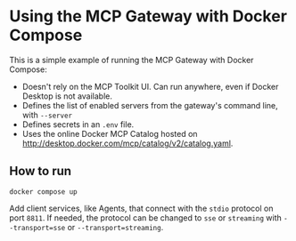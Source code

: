 # Using the MCP Gateway with Docker Compose

This is a simple example of running the MCP Gateway with Docker Compose:

+ Doesn't rely on the MCP Toolkit UI. Can run anywhere, even if Docker Desktop is not available.
+ Defines the list of enabled servers from the gateway's command line, with `--server`
+ Defines secrets in an `.env` file.
+ Uses the online Docker MCP Catalog hosted on http://desktop.docker.com/mcp/catalog/v2/catalog.yaml.

## How to run

```console
docker compose up
```

Add client services, like Agents, that connect with the `stdio` protocol on port `8811`.
If needed, the protocol can be changed to `sse` or `streaming` with `--transport=sse` or `--transport=streaming`.
